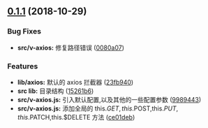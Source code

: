 <a name="0.1.1"></a>
## [0.1.1](https://github.com/vxhly/vaxios-plugin/compare/15261b6...v0.1.1) (2018-10-29)


### Bug Fixes

* **src/v-axios:** 修复路径错误 ([0080a07](https://github.com/vxhly/vaxios-plugin/commit/0080a07))


### Features

* **lib/axios:** 默认的 axios 拦截器 ([23fb940](https://github.com/vxhly/vaxios-plugin/commit/23fb940))
* **src lib:** 目录结构 ([15261b6](https://github.com/vxhly/vaxios-plugin/commit/15261b6))
* **src/v-axios.js:** 引入默认配置,以及其他的一些配置参数 ([9989443](https://github.com/vxhly/vaxios-plugin/commit/9989443))
* **src/v-axios.js:** 添加全局的 this.$GET,this.$POST,this.$PUT,this.$PATCH,this.$DELETE 方法 ([ce01deb](https://github.com/vxhly/vaxios-plugin/commit/ce01deb))



